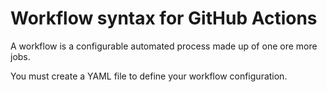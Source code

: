 # Workflow syntax for GitHub Actions

A workflow is a configurable automated process made up of one ore more jobs.

You must create a YAML file to define your workflow configuration.


